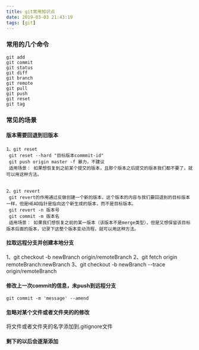 ```yaml
---
title: git常用知识点
date: 2019-03-03 21:43:19
tags: [git]
---
```


### 常用的几个命令
```
git add
git commit
git status
git diff 
git branch
git remote
git pull 
git push 
git reset
git tag
```
<!-- more -->
### 常见的场景
#### 版本需要回退到旧版本
```
1、git reset
 git reset --hard "目标版本commmit-id"
 git push origin master -f 暴力，不建议
 适用场景： 如果想恢复到之前某个提交的版本，且那个版本之后提交的版本我们都不要了，就可以用这种方法。


2、git revert
 git revert的作用通过反做创建一个新的版本，这个版本的内容与我们要回退到的目标版本一样，但是HEAD指针是指向这个新生成的版本，而不是目标版本。
 git revert -n 版本号
 git commit -m 版本名
 适用场景： 如果我们想恢复之前的某一版本（该版本不是merge类型），但是又想保留该目标版本后面的版本，记录下这整个版本变动流程，就可以用这种方法。

```
#### 拉取远程分支并创建本地分支
1、git checkout -b newBranch origin/remoteBranch
2、git fetch origin remoteBranch:newBranch
3、git checkout -b newBranch --trace origin/remoteBranch

#### 修改上一次commit的信息，未push到远程分支
```
git commit -m 'message' --amend
```
#### 忽略对某个文件或者文件夹的的修改
将文件或者文件夹的名字添加到.gitignore文件

#### 剩下的以后会逐渐添加